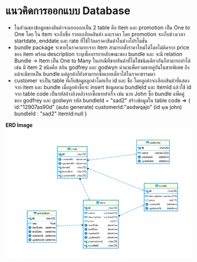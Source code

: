 # แนวคิดการออกแบบ Database

- ในส่วนของข้อมูลของสินค้าจะแยกออกเป็น 2 table คือ item และ promotion เป็น One to One โดย ใน item จะเก็บชื่อ รายละเอียดสินค้า และราคา โดย promotion จะเก็บช่วงเวลา startdate, enddate และ rate ที่ใช้ไว้ลดราคาสินค้าในช่วงโปรโมชั่น
- bundle package จะขายในราคาแยกจาก item สามารถตั้งราคาใหม่ได้โดยไม่คิดจาก price ของ item พร้อม description ระบุเพื่อบรรยายลักษณะของ bundle และ จะมี relation Bundle -> Item เป็น One to Many ในกรณีที่ขายสินค้าที่ไม่ใช่ชนิดเดียวกันก็สามารถทำได้ เช่น มี item 2 ชนิดคือ สกิน godfrey และ godwyn นำมาแพ็ครวมขายคู่กันในขายพิเศษ ถึงแม้จะมีขายเป็น bundle แต่ลูกค้าก็ยังสามารถซื้อแบบเดี่ยวได้ในราคาธรรมดา
- customer จะเป็น table ที่เก็บข้อมูลลูกค้าโดยเก็บ id และ ชื่อ โดยลูกค้าจะเลือกสินค้าที่แสดงจาก item และ bundle เมื่อลูกค้าซื้อจะ insert ข้อมูลตาม bundleId และ itemId แล้วใช้ id จาก table code เป็นรหัสอ้างอิงหลังจากซื้อขายสำเร็จ เช่น
  นาย John ซื้อ bundle แพ็คคู่ของ godfrey และ godwyn รหัส bundleId = "sad2"
  สร้างข้อมูลใน table code =>
  {
  id:"12907as90d" (auto generate)
  customerId:"asdwqajo" (id คุณ john)
  bundleId : "sad2"
  itemId:null
  }

**ERD Image**
![ERD](ERD.png)

